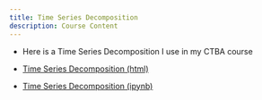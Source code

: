 ```yaml
---
title: Time Series Decomposition
description: Course Content
---
```

- Here is a Time Series Decomposition I use in my CTBA course

- [Time Series Decomposition (html)](TimeSeriesDecomposition.html)
- [Time Series Decomposition (ipynb)](TimeSeriesDecomposition.ipynb)

